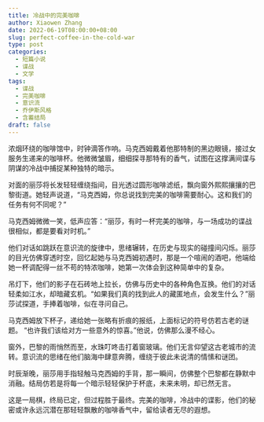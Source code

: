 ```yaml
---
title: 冷战中的完美咖啡
author: Xiaowen Zhang
date: 2022-06-19T08:00:00+08:00
slug: perfect-coffee-in-the-cold-war
type: post
categories:
  - 短篇小说
  - 谍战
  - 文学
tags:
  - 谍战
  - 完美咖啡
  - 意识流
  - 乔伊斯风格
  - 含蓄结局
draft: false
---
```


浓烟环绕的咖啡馆中，时钟滴答作响。马克西姆戴着他那特制的黑边眼镜，接过女服务生递来的咖啡杯。他微微皱眉，细细探寻那特有的香气，试图在这撑满间谍与阴谋的冷战中捕捉某种独特的暗示。

对面的丽莎将长发轻轻缠绕指间，目光透过圆形咖啡滤纸，飘向窗外熙熙攘攘的巴黎街道。她轻声说道，“马克西姆，你总说找到完美的咖啡需要耐心。这和我们的任务有何不同呢？”

马克西姆微微一笑，低声应答：“丽莎，有时一杯完美的咖啡，与一场成功的谍战很相似，都是要看对时机。”

他们对话如跳跃在意识流的旋律中，思绪辗转，在历史与现实的碰撞间闪烁。丽莎的目光仿佛穿透时空，回忆起她与马克西姆初遇时，那是一个喧闹的酒吧，他端给她一杯调配得一丝不苟的特浓咖啡，她第一次体会到这种简单中的复杂。

吊灯下，他们的影子在石砖地上拉长，仿佛与历史中的各种角色互换。他们的对话轻柔如江水，却暗藏玄机。“如果我们真的找到此人的藏匿地点，会发生什么？”丽莎试探道，手捧着咖啡，似在寻问自己。

马克西姆放下杯子，递给她一张略有折痕的报纸，上面标记的符号仿若古老的谜题。 “也许我们该给对方一些意外的惊喜。”他说，仿佛那么漫不经心。

窗外，巴黎的雨悄然而至，水珠叮咚击打着窗玻璃。他们无言仰望这古老城市的流转。意识流的思绪在他们脑海中肆意奔腾，缠绕于彼此未说清的情愫和谜团。

时辰渐晚，丽莎用手指轻触马克西姆的手背，那一瞬间，仿佛整个巴黎都在静默中消融。结局仿若是将每一个暗示轻轻保护于杯底，未来未明，却已然无言。

这是一局棋，终局已定，但过程胜于最终。完美的咖啡，冷战中的谍影，他们的秘密或许永远沉潜在那轻轻飘散的咖啡香气中，留给读者无尽的遐想。